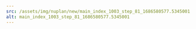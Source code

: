```yaml
---
src: /assets/img/nuplan/new/main_index_1003_step_81_1686580577.5345001.png
alt: main_index_1003_step_81_1686580577.5345001
---
```

